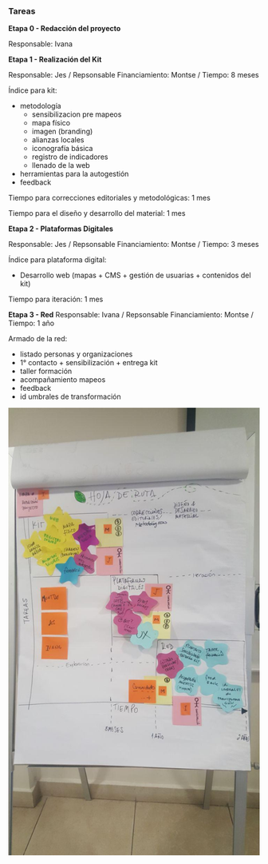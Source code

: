 ### Tareas
**Etapa 0 - Redacción del proyecto**

Responsable: Ivana


**Etapa 1 - Realización del Kit**

Responsable: Jes / Repsonsable Financiamiento: Montse / Tiempo: 8 meses

Índice para kit: 
* metodología
  * sensibilizacion pre mapeos
  * mapa físico
  * imagen (branding)
  * alianzas locales
  * iconografía básica
  * registro de indicadores
  * llenado de la web
* herramientas para la autogestión
* feedback

Tiempo para correcciones editoriales y metodológicas: 1 mes

Tiempo para el diseño y desarrollo del material: 1 mes


**Etapa 2 - Plataformas Digitales**

Responsable: Jes / Repsonsable Financiamiento: Montse / Tiempo: 3 meses

Índice para plataforma digital:
* Desarrollo web (mapas + CMS + gestión de usuarias + contenidos del kit)

Tiempo para iteración: 1 mes


**Etapa 3 - Red**
Responsable: Ivana / Repsonsable Financiamiento: Montse / Tiempo: 1 año

Armado de la red:
* listado personas y organizaciones
* 1° contacto + sensibilización +  entrega kit
* taller formación
* acompañamiento mapeos
* feedback
* id umbrales de transformación



![Hoja de Ruta](https://github.com/iLab-Openlabs/artilugios/blob/recipe/prototyping/grafemas/20171208_HojaDeRuta_foto01.jpg)
